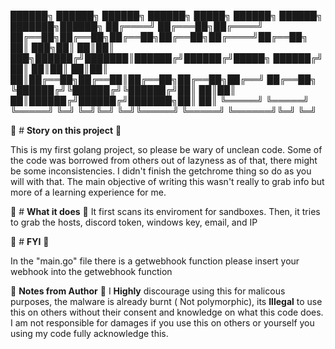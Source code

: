 ██████╗  ██████╗  ██████╗ ██████╗  █████╗ ██████╗ ██████╗ ███████╗██████╗ 
██╔════╝ ██╔═══██╗██╔════╝ ██╔══██╗██╔══██╗██╔══██╗██╔══██╗██╔════╝██╔══██╗
██║  ███╗██║   ██║██║  ███╗██████╔╝███████║██████╔╝██████╔╝█████╗  ██████╔╝
██║   ██║██║   ██║██║   ██║██╔══██╗██╔══██║██╔══██╗██╔══██╗██╔══╝  ██╔══██╗
╚██████╔╝╚██████╔╝╚██████╔╝██║  ██║██║  ██║██████╔╝██████╔╝███████╗██║  ██║
 ╚═════╝  ╚═════╝  ╚═════╝ ╚═╝  ╚═╝╚═╝  ╚═╝╚═════╝ ╚═════╝ ╚══════╝╚═╝  ╚═╝




👻 # **Story on this project** 👻

This is my first golang project, so please be wary of unclean code. Some of the code
was borrowed from others out of lazyness as of that, there might be some inconsistencies.
I didn't finish the getchrome thing so do as you will with that.
The main objective of writing this wasn't really to grab info but more of a learning 
experience for me. 


👺 # **What it does** 👺
It first scans its enviroment for sandboxes. Then, it tries to grab the hosts, discord token, windows key, email, and IP

📖 # **FYI**  📖

In the "main.go" file there is a getwebhook function
please insert your webhook into the getwebhook function


📝 **Notes from Author** 📝
I **Highly** discourage using this for malicous purposes, the malware is already burnt (
Not polymorphic), its **Illegal** to use this on others without their consent and 
knowledge on what this code does. I am not responsible for damages if you use this
on others or yourself you using my code fully acknowledge this.
